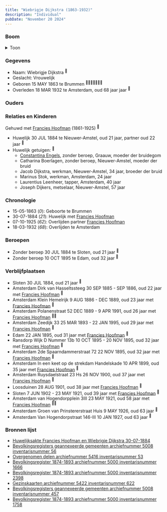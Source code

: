 ```yaml
---
title: "Wiebrigje Dijkstra (1863-1932)"
description: "Individual"
pubDate: "November 20 2024"
---
```


### Boom
<details><summary>Toon</summary>

![test](https://www.plantuml.com/plantuml/svg/XT9RQy8m50VmztoAWpxiIR3MpWiYMcTtOMDZECQU96sEDJONILAaYDzzKRlDlMnl8Jd_Stu9cLX7ZIkb8BRWQaiDbP3IhCYDBXMRQQ4DE4ELzKUe75bpXf1namayhr5kNGKIPOh6dhUiGuFQLLia5rqpGQs5FG60M1k6Ph7cMQ7Gsj58Kgx6OmZ9WP0hU3cDieIS8urtZgdX-GRXXcyAwpaDe1Rks-sWruNlT3E9v-4yz2FsAuw27M0qJ6bQBLFjdC3X6888dgOV4FIlGuXDAIMgYrfRb48igMBBp6XhK-rjnr3VXruX68GTcChZtHYLHsYjI_phP1mjt6czabHzsTgT4A0v3vCeYVymHV0yMnn90TmQIilT_wBUEJBeHBz0jMSqt25ZNEM-Ccp3mzkZxzxldbY9PqKzQ0gUhrs5GkYTfnr8_PIjLbr1Ql_F1fcWOlwRV080)
</details>

### Gegevens
- Naam: Wiebrigje Dijkstra <sup><a href="../s00248/" style="text-decoration:none" title="Overgenomen delen archiefnummer 5416 inventarisnummer 53">:link:</a></sup>
- Geslacht: Vrouwelijk
- Geboren 15 MAY 1863 te Brummen <sup><a href="../s00248/" style="text-decoration:none" title="Overgenomen delen archiefnummer 5416 inventarisnummer 53">:link:</a><a href="../s00251/" style="text-decoration:none" title="Huwelijksakte Francies Hoofman en Wiebrigje Dijkstra 30-07-1884 ">:link:</a><a href="../s00304/" style="text-decoration:none" title="Bevolkingsregisters geannexeerde gemeenten archiefnummer 5008 inventarisnummer 56">:link:</a><a href="../s00310/" style="text-decoration:none" title="Bevolkingsregister 1874-1893 archiefnummer 5000 inventarisnummer 2398">:link:</a><a href="../s00312/" style="text-decoration:none" title="Gezinskaarten archiefnummer 5422 inventarisnummer 622">:link:</a><a href="../s00313/" style="text-decoration:none" title="Bevolkingsregisters geannexeerde gemeenten archiefnummer 5008 inventarisnummer 457">:link:</a><a href="../s00314/" style="text-decoration:none" title="Bevolkingsregister 1874-1893 archiefnummer 5000 inventarisnummer 1758">:link:</a></sup>
- Overleden 18 MAR 1932 te Amsterdam, oud 68 jaar jaar <sup><a href="../s00312/" style="text-decoration:none" title="Gezinskaarten archiefnummer 5422 inventarisnummer 622">:link:</a></sup>

### Ouders

### Relaties en Kinderen

Gehuwd met [Francies Hoofman](../i00023/) (1861-1925) <sup><a href="../s00251/" style="text-decoration:none" title="Huwelijksakte Francies Hoofman en Wiebrigje Dijkstra 30-07-1884 ">:link:</a></sup>
- Huwelijk 30 JUL 1884 te Nieuwer-Amstel, oud 21 jaar, partner oud 22 jaar <sup><a href="../s00251/" style="text-decoration:none" title="Huwelijksakte Francies Hoofman en Wiebrigje Dijkstra 30-07-1884 ">:link:</a></sup>
- Huwelijk getuigen:  <sup><a href="../s00251/" style="text-decoration:none" title="Huwelijksakte Francies Hoofman en Wiebrigje Dijkstra 30-07-1884 ">:link:</a></sup>
  - [Constantina Engels](../i00014/), zonder beroep, Graauw, moeder der bruidegom
  - Catharina Boerlagen, zonder beroep, Nieuwer-Amstel, moeder der bruid
  - Jacob Dijkstra, werkman, Nieuwer-Amstel, 34 jaar, broeder der bruid
  - Marinus Stok, werkman, Amsterdam, 24 jaar
  - Laurentius Leenheer, tapper, Amsterdam, 40 jaar
  - Joseph Dijkers, metselaar, Nieuwer-Amstel, 57 jaar

### Chronologie
- 15-05-1863 (<i>0</i>): Geboorte te Brummen
- 30-07-1884 (<i>21</i>): Huwelijk met [Francies Hoofman](../i00023/)
- 07-10-1925 (<i>62</i>): Overlijden partner [Francies Hoofman](../i00023/)
- 18-03-1932 (<i>68</i>): Overlijden te Amsterdam

### Beroepen
- Zonder beroep 30 JUL 1884 te Sloten, oud 21 jaar <sup><a href="../s00251/" style="text-decoration:none" title="Huwelijksakte Francies Hoofman en Wiebrigje Dijkstra 30-07-1884 ">:link:</a></sup>
- Zonder beroep 10 OCT 1895 te Edam, oud 32 jaar <sup><a href="../s00313/" style="text-decoration:none" title="Bevolkingsregisters geannexeerde gemeenten archiefnummer 5008 inventarisnummer 457">:link:</a></sup>

### Verblijfplaatsen
- Sloten  30 JUL 1884, oud 21 jaar  <sup><a href="../s00251/" style="text-decoration:none" title="Huwelijksakte Francies Hoofman en Wiebrigje Dijkstra 30-07-1884 ">:link:</a></sup>
- Amsterdam Dirk van Hasseltssteeg 30 SEP 1885 - SEP 1886, oud 22 jaar met [Francies Hoofman](../i00023/) <sup><a href="../s00309/" style="text-decoration:none" title="Bevolkingsregister 1874-1893 archiefnummer 5000 inventarisnummer 1666">:link:</a></sup>
- Amsterdam Klein Hemelrijk 9 AUG 1886 - DEC 1889, oud 23 jaar met [Francies Hoofman](../i00023/) <sup><a href="../s00312/" style="text-decoration:none" title="Gezinskaarten archiefnummer 5422 inventarisnummer 622">:link:</a></sup>
- Amsterdam Polanenstraat 52 DEC 1889 - 9 APR 1991, oud 26 jaar met [Francies Hoofman](../i00023/) <sup><a href="../s00248/" style="text-decoration:none" title="Overgenomen delen archiefnummer 5416 inventarisnummer 53">:link:</a><a href="../s00310/" style="text-decoration:none" title="Bevolkingsregister 1874-1893 archiefnummer 5000 inventarisnummer 2398">:link:</a></sup>
- Amsterdam Zeedijk 33 25 MAR 1893 - 22 JAN 1995, oud 29 jaar met [Francies Hoofman](../i00023/) <sup><a href="../s00248/" style="text-decoration:none" title="Overgenomen delen archiefnummer 5416 inventarisnummer 53">:link:</a></sup>
- Edam  22 JAN 1895, oud 31 jaar met [Francies Hoofman](../i00023/) <sup><a href="../s00248/" style="text-decoration:none" title="Overgenomen delen archiefnummer 5416 inventarisnummer 53">:link:</a></sup>
- Ransdorp Wijk D Nummer 13b 10 OCT 1895 - 20 NOV 1895, oud 32 jaar met [Francies Hoofman](../i00023/) <sup><a href="../s00313/" style="text-decoration:none" title="Bevolkingsregisters geannexeerde gemeenten archiefnummer 5008 inventarisnummer 457">:link:</a></sup>
- Amsterdam 2de Spaarndammerstraat 72 22 NOV 1895, oud 32 jaar met [Francies Hoofman](../i00023/) <sup><a href="../s00248/" style="text-decoration:none" title="Overgenomen delen archiefnummer 5416 inventarisnummer 53">:link:</a></sup>
- Amsterdam In een keet op de strekdam Handelskade 10 APR 1899, oud 35 jaar met [Francies Hoofman](../i00023/) <sup><a href="../s00248/" style="text-decoration:none" title="Overgenomen delen archiefnummer 5416 inventarisnummer 53">:link:</a></sup>
- Amsterdam Ruysdaelstraat 23 Hs 26 NOV 1900, oud 37 jaar met [Francies Hoofman](../i00023/) <sup><a href="../s00248/" style="text-decoration:none" title="Overgenomen delen archiefnummer 5416 inventarisnummer 53">:link:</a></sup>
- Loosduinen  28 AUG 1901, oud 38 jaar met [Francies Hoofman](../i00023/) <sup><a href="../s00248/" style="text-decoration:none" title="Overgenomen delen archiefnummer 5416 inventarisnummer 53">:link:</a></sup>
- Sloten  7 JUN 1902 - 23 MAY 1921, oud 39 jaar met [Francies Hoofman](../i00023/) <sup><a href="../s00304/" style="text-decoration:none" title="Bevolkingsregisters geannexeerde gemeenten archiefnummer 5008 inventarisnummer 56">:link:</a></sup>
- Amsterdam van Hogendorpplein 3III 23 MAY 1921, oud 58 jaar met [Francies Hoofman](../i00023/) <sup><a href="../s00304/" style="text-decoration:none" title="Bevolkingsregisters geannexeerde gemeenten archiefnummer 5008 inventarisnummer 56">:link:</a><a href="../s00312/" style="text-decoration:none" title="Gezinskaarten archiefnummer 5422 inventarisnummer 622">:link:</a></sup>
- Amsterdam Groen van Prinstererstraat Huis 9 MAY 1926, oud 63 jaar  <sup><a href="../s00312/" style="text-decoration:none" title="Gezinskaarten archiefnummer 5422 inventarisnummer 622">:link:</a></sup>
- Amsterdam Van Hogendorpstraat 146-III 10 JAN 1927, oud 63 jaar  <sup><a href="../s00312/" style="text-decoration:none" title="Gezinskaarten archiefnummer 5422 inventarisnummer 622">:link:</a></sup>

### Bronnen lijst
- [Huwelijksakte Francies Hoofman en Wiebrigje Dijkstra 30-07-1884 ](../s00251/)
- [Bevolkingsregisters geannexeerde gemeenten archiefnummer 5008 inventarisnummer 56](../s00304/)
- [Overgenomen delen archiefnummer 5416 inventarisnummer 53](../s00248/)
- [Bevolkingsregister 1874-1893 archiefnummer 5000 inventarisnummer 1666](../s00309/)
- [Bevolkingsregister 1874-1893 archiefnummer 5000 inventarisnummer 2398](../s00310/)
- [Gezinskaarten archiefnummer 5422 inventarisnummer 622](../s00312/)
- [Bevolkingsregisters geannexeerde gemeenten archiefnummer 5008 inventarisnummer 457](../s00313/)
- [Bevolkingsregister 1874-1893 archiefnummer 5000 inventarisnummer 1758](../s00314/)